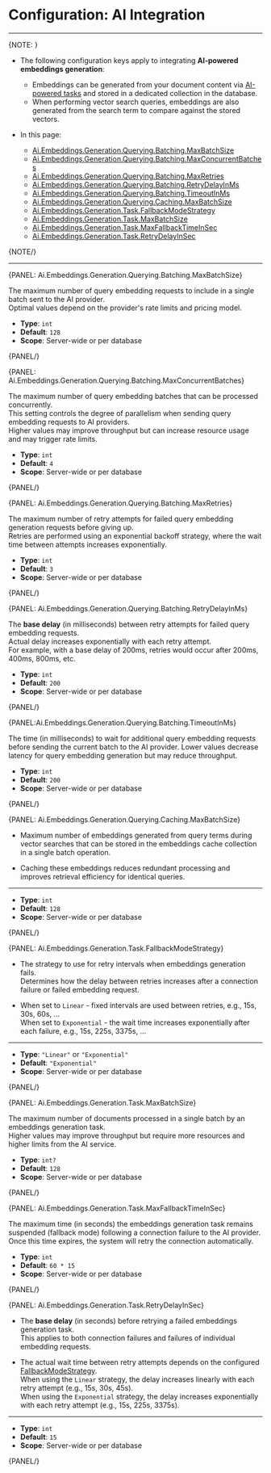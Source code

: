 # Configuration: AI Integration
---

{NOTE: }

* The following configuration keys apply to integrating **AI-powered embeddings generation**:
 
  * Embeddings can be generated from your document content via [AI-powered tasks](../../todo) and stored in a dedicated collection in the database.  
  * When performing vector search queries, embeddings are also generated from the search term to compare against the stored vectors.

* In this page:
   * [Ai.Embeddings.Generation.Querying.Batching.MaxBatchSize](../../server/configuration/ai-integration-configuration#ai.embeddings.generation.querying.batching.maxbatchsize)  
   * [Ai.Embeddings.Generation.Querying.Batching.MaxConcurrentBatches](../../server/configuration/ai-integration-configuration#ai.embeddings.generation.querying.batching.maxconcurrentbatches)  
   * [Ai.Embeddings.Generation.Querying.Batching.MaxRetries](../../server/configuration/ai-integration-configuration#ai.embeddings.generation.querying.batching.maxretries)  
   * [Ai.Embeddings.Generation.Querying.Batching.RetryDelayInMs](../../server/configuration/ai-integration-configuration#ai.embeddings.generation.querying.batching.retrydelayinms)  
   * [Ai.Embeddings.Generation.Querying.Batching.TimeoutInMs](../../server/configuration/ai-integration-configuration#ai.embeddings.generation.querying.batching.timeoutinms)  
   * [Ai.Embeddings.Generation.Querying.Caching.MaxBatchSize](../../server/configuration/ai-integration-configuration#ai.embeddings.generation.querying.caching.maxbatchsize)  
   * [Ai.Embeddings.Generation.Task.FallbackModeStrategy](../../server/configuration/ai-integration-configuration#ai.embeddings.generation.task.fallbackmodestrategy)  
   * [Ai.Embeddings.Generation.Task.MaxBatchSize](../../server/configuration/ai-integration-configuration#ai.embeddings.generation.task.maxbatchsize)  
   * [Ai.Embeddings.Generation.Task.MaxFallbackTimeInSec](../../server/configuration/ai-integration-configuration#ai.embeddings.generation.task.maxfallbacktimeinsec)  
   * [Ai.Embeddings.Generation.Task.RetryDelayInSec](../../server/configuration/ai-integration-configuration#ai.embeddings.generation.task.retrydelayinsec)    


{NOTE/}

---

{PANEL: Ai.Embeddings.Generation.Querying.Batching.MaxBatchSize}

The maximum number of query embedding requests to include in a single batch sent to the AI provider.  
Optimal values depend on the provider's rate limits and pricing model.

- **Type**: `int`
- **Default**: `128`
- **Scope**: Server-wide or per database

{PANEL/}

{PANEL: Ai.Embeddings.Generation.Querying.Batching.MaxConcurrentBatches}

The maximum number of query embedding batches that can be processed concurrently.  
This setting controls the degree of parallelism when sending query embedding requests to AI providers.  
Higher values may improve throughput but can increase resource usage and may trigger rate limits.  

- **Type**: `int`
- **Default**: `4`
- **Scope**: Server-wide or per database

{PANEL/}

{PANEL: Ai.Embeddings.Generation.Querying.Batching.MaxRetries}

The maximum number of retry attempts for failed query embedding generation requests before giving up.  
Retries are performed using an exponential backoff strategy, where the wait time between attempts increases exponentially.

- **Type**: `int`
- **Default**: `3`
- **Scope**: Server-wide or per database

{PANEL/}

{PANEL: Ai.Embeddings.Generation.Querying.Batching.RetryDelayInMs}

The **base delay** (in milliseconds) between retry attempts for failed query embedding requests.  
Actual delay increases exponentially with each retry attempt.  
For example, with a base delay of 200ms, retries would occur after 200ms, 400ms, 800ms, etc.

- **Type**: `int`
- **Default**: `200`
- **Scope**: Server-wide or per database

{PANEL/}

{PANEL:Ai.Embeddings.Generation.Querying.Batching.TimeoutInMs}

The time (in milliseconds) to wait for additional query embedding requests before sending the current batch to the AI provider.
Lower values decrease latency for query embedding generation but may reduce throughput.

- **Type**: `int`
- **Default**: `200`
- **Scope**: Server-wide or per database

{PANEL/}

{PANEL: Ai.Embeddings.Generation.Querying.Caching.MaxBatchSize}

* Maximum number of embeddings generated from query terms during vector searches that can be stored in the embeddings cache collection in a single batch operation. 

* Caching these embeddings reduces redundant processing and improves retrieval efficiency for identical queries.

---

- **Type**: `int`
- **Default**: `128`
- **Scope**: Server-wide or per database

{PANEL/}

{PANEL: Ai.Embeddings.Generation.Task.FallbackModeStrategy}

* The strategy to use for retry intervals when embeddings generation fails.  
  Determines how the delay between retries increases after a connection failure or failed embedding request.

* When set to `Linear` - fixed intervals are used between retries, e.g., 15s, 30s, 60s, ...  
  When set to `Exponential` - the wait time increases exponentially after each failure, e.g., 15s, 225s, 3375s, ...

---

- **Type**: `"Linear"` or `"Exponential"`
- **Default**: `"Exponential"`
- **Scope**:  Server-wide or per database

{PANEL/}

{PANEL: Ai.Embeddings.Generation.Task.MaxBatchSize}

The maximum number of documents processed in a single batch by an embeddings generation task.  
Higher values may improve throughput but require more resources and higher limits from the AI service.

- **Type**: `int?`
- **Default**: `128`
- **Scope**:  Server-wide or per database

{PANEL/}

{PANEL: Ai.Embeddings.Generation.Task.MaxFallbackTimeInSec}

The maximum time (in seconds) the embeddings generation task remains suspended (fallback mode) following a connection failure to the AI provider.
Once this time expires, the system will retry the connection automatically.

- **Type**: `int`
- **Default**: `60 * 15`
- **Scope**:  Server-wide or per database

{PANEL/}

{PANEL: Ai.Embeddings.Generation.Task.RetryDelayInSec}

* The **base delay** (in seconds) before retrying a failed embeddings generation task.  
  This applies to both connection failures and failures of individual embedding requests.
 
* The actual wait time between retry attempts depends on the configured [FallbackModeStrategy](../../server/configuration/ai-integration-configuration#ai.embeddings.generation.task.fallbackmodestrategy).  
  When using the `Linear` strategy, the delay increases linearly with each retry attempt (e.g., 15s, 30s, 45s).  
  When using the `Exponential` strategy, the delay increases exponentially with each retry attempt (e.g., 15s, 225s, 3375s).

---

- **Type**: `int`
- **Default**: `15`
- **Scope**:  Server-wide or per database

{PANEL/}

